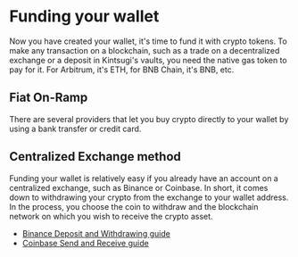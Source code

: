 # Funding your wallet

Now you have created your wallet, it's time to fund it with crypto tokens. To make any transaction on a blockchain, such as a trade on a decentralized exchange or a deposit in Kintsugi's vaults, you need the native gas token to pay for it. For Arbitrum, it's ETH, for BNB Chain, it's BNB, etc.

## Fiat On-Ramp

There are several providers that let you buy crypto directly to your wallet by using a bank transfer or credit card.&#x20;

## Centralized Exchange method

Funding your wallet is relatively easy if you already have an account on a centralized exchange, such as Binance or Coinbase. In short, it comes down to withdrawing your crypto from the exchange to your wallet address. In the process, you choose the coin to withdraw and the blockchain network on which you wish to receive the crypto asset.

* [Binance Deposit and Withdrawing guide](https://www.binance.com/en/support/faq/85a1c394ac1d489fb0bfac0ef2fceafd)
* [Coinbase Send and Receive guide](https://help.coinbase.com/en/coinbase/trading-and-funding/cryptocurrency-trading-pairs/how-to-send-and-receive-cryptocurrency)
